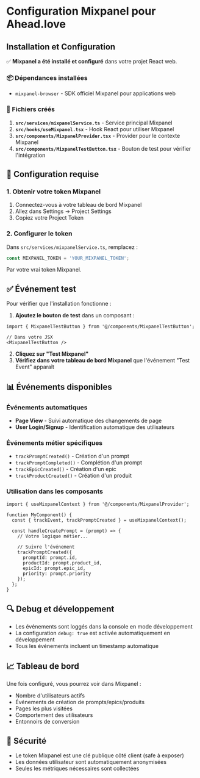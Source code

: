 # Configuration Mixpanel pour Ahead.love

## Installation et Configuration

✅ **Mixpanel a été installé et configuré** dans votre projet React web.

### 📦 Dépendances installées
- `mixpanel-browser` - SDK officiel Mixpanel pour applications web

### 🔧 Fichiers créés

1. **`src/services/mixpanelService.ts`** - Service principal Mixpanel
2. **`src/hooks/useMixpanel.tsx`** - Hook React pour utiliser Mixpanel
3. **`src/components/MixpanelProvider.tsx`** - Provider pour le contexte Mixpanel
4. **`src/components/MixpanelTestButton.tsx`** - Bouton de test pour vérifier l'intégration

## 🚀 Configuration requise

### 1. Obtenir votre token Mixpanel
1. Connectez-vous à votre tableau de bord Mixpanel
2. Allez dans Settings → Project Settings
3. Copiez votre Project Token

### 2. Configurer le token
Dans `src/services/mixpanelService.ts`, remplacez :
```typescript
const MIXPANEL_TOKEN = 'YOUR_MIXPANEL_TOKEN';
```

Par votre vrai token Mixpanel.

## ✅ Événement test

Pour vérifier que l'installation fonctionne :

1. **Ajoutez le bouton de test** dans un composant :
```tsx
import { MixpanelTestButton } from '@/components/MixpanelTestButton';

// Dans votre JSX
<MixpanelTestButton />
```

2. **Cliquez sur "Test Mixpanel"**
3. **Vérifiez dans votre tableau de bord Mixpanel** que l'événement "Test Event" apparaît

## 📊 Événements disponibles

### Événements automatiques
- **Page View** - Suivi automatique des changements de page
- **User Login/Signup** - Identification automatique des utilisateurs

### Événements métier spécifiques
- `trackPromptCreated()` - Création d'un prompt
- `trackPromptCompleted()` - Complétion d'un prompt  
- `trackEpicCreated()` - Création d'un epic
- `trackProductCreated()` - Création d'un produit

### Utilisation dans les composants
```tsx
import { useMixpanelContext } from '@/components/MixpanelProvider';

function MyComponent() {
  const { trackEvent, trackPromptCreated } = useMixpanelContext();
  
  const handleCreatePrompt = (prompt) => {
    // Votre logique métier...
    
    // Suivre l'événement
    trackPromptCreated({
      promptId: prompt.id,
      productId: prompt.product_id,
      epicId: prompt.epic_id,
      priority: prompt.priority
    });
  };
}
```

## 🔍 Debug et développement

- Les événements sont loggés dans la console en mode développement
- La configuration `debug: true` est activée automatiquement en développement
- Tous les événements incluent un timestamp automatique

## 📈 Tableau de bord

Une fois configuré, vous pourrez voir dans Mixpanel :
- Nombre d'utilisateurs actifs
- Événements de création de prompts/epics/produits
- Pages les plus visitées
- Comportement des utilisateurs
- Entonnoirs de conversion

## 🔐 Sécurité

- Le token Mixpanel est une clé publique côté client (safe à exposer)
- Les données utilisateur sont automatiquement anonymisées
- Seules les métriques nécessaires sont collectées